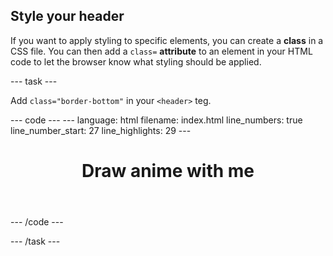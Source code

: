 <h2 class="c-project-heading--task">Style your header</h2>

If you want to apply styling to specific elements, you can create a **class** in a CSS file. You can then add a `class=` **attribute** to an element in your HTML code to let the browser know what styling should be applied. 

--- task ---

Add `class="border-bottom"` in your `<header>` teg.

<div class="c-project-code">
--- code ---
---
language: html
filename: index.html
line_numbers: true
line_number_start: 27
line_highlights: 29
---
  <body>
    <!-- The page header code goes here -->
    <header class="border-bottom">
      <h1>Draw anime with me</h1>
    </header>

--- /code ---
</div>

--- /task ---